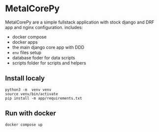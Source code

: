 # MetalCorePy

MetalCorePy are a simple fullstack application with stock django and DRF app and nginx configuration. includes:

- docker compose
- docker apps
- the main django core app with DDD
- `env` files setup
- database foder for data scripts
- scripts folder for scripts and helpers

## Install localy 

```console
python3 -m  venv venv
source venv/bin/activate
pip install -m app/requirements.txt
```

## Run with docker

```console
docker compose up
```